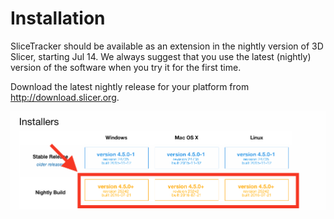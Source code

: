 # Installation

SliceTracker should be available as an extension in the nightly version of 3D Slicer, starting Jul 14. We always suggest that you use the latest (nightly) version of the software when you try it for the first time.

Download the latest nightly release for your platform from http://download.slicer.org.

![](slicer_download.png)
